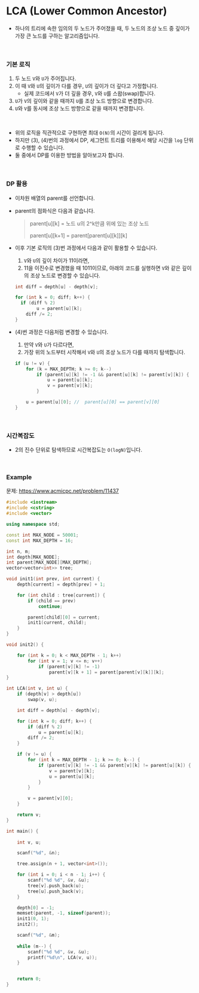 # LCA (Lower Common Ancestor)

* 하나의 트리에 속한 임의의 두 노드가 주어졌을 때, 두 노드의 조상 노드 중 깊이가 가장 큰 노드를 구하는 알고리즘입니다.

<br>

### 기본 로직

1. 두 노드 `V`와 `U`가 주어집니다.
2. 이 때 `V`와 `U`의 깊이가 다를 경우, `U`의 깊이가 더 깊다고 가정합니다.
   * 실제 코드에서 `V`가 더 깊을 경우, `V`와 `U`를 스왑(swap)합니다.
3. `U`가 `V`의 깊이와 같을 때까지 `U`를 조상 노드 방향으로 변경합니다.
4. `U`와 `V`를 동시에 조상 노드 방향으로 같을 때까지 변경합니다.

<br>

* 위의 로직을 직관적으로 구현하면 최대 `O(N)`의 시간이 걸리게 됩니다.
* 하지만 (3), (4)번의 과정에서 DP, 세그먼트 트리를 이용해서 해당 시간을 `log` 단위로 수행할 수 있습니다.
* 둘 중에서 DP를 이용한 방법을 알아보고자 합니다.

<br>

### DP 활용

* 이차원 배열의 parent를 선언합니다.

* parent의 점화식은 다음과 같습니다.

  > parent\[u][k] = 노드 u의 2^k만큼 위에 있는 조상 노드
  >
  > parent\[u][k+1] = parent\[parent\[u]\[k]][k]

* 이후 기본 로직의 (3)번 과정에서 다음과 같이 활용할 수 있습니다.

  1. `V`와 `U`의 깊이 차이가 11이라면,
  2. 11을 이진수로 변경했을 때 1011이므로, 아래의 코드를 실행하면 `V`와 같은 깊이의 조상 노드로 변경할 수 있습니다.

  ```c++
  int diff = depth[u] - depth[v];
  
  for (int k = 0; diff; k++) {
  	if (diff % 2)
          u = parent[u][k];
      diff /= 2;
  }
  ```

* (4)번 과정은 다음처럼 변경할 수 있습니다.

  1. 만약 `V`와 `U`가 다르다면,
  2. 가장 위의 노드부터 시작해서 `V`와 `U`의 조상 노드가 다를 때까지 탐색합니다.

  ```c++
  if (u != v) {							
      for (k = MAX_DEPTH; k >= 0; k--)	
          if (parent[u][k] != -1 && parent[u][k] != parent[v][k]) {
              u = parent[u][k];
              v = parent[v][k];
          }
  
      u = parent[u][0]; //  parent[u][0] == parent[v][0]
  }
  ```

<br>

### 시간복잡도

* 2의 진수 단위로 탐색하므로 시간복잡도는 `O(logN)`입니다.

<br>

### Example

문제: https://www.acmicpc.net/problem/11437

```c++
#include <iostream>
#include <cstring>
#include <vector>

using namespace std;

const int MAX_NODE = 50001;
const int MAX_DEPTH = 16;

int n, m;
int depth[MAX_NODE];
int parent[MAX_NODE][MAX_DEPTH];
vector<vector<int>> tree;

void init1(int prev, int current) {
	depth[current] = depth[prev] + 1;

	for (int child : tree[current]) {
		if (child == prev)
			continue;

		parent[child][0] = current;
		init1(current, child);
	}
}

void init2() {

	for (int k = 0; k < MAX_DEPTH - 1; k++)
		for (int v = 1; v <= n; v++)
			if (parent[v][k] != -1)
				parent[v][k + 1] = parent[parent[v][k]][k];
}

int LCA(int v, int u) {
	if (depth[v] > depth[u])
		swap(v, u);

	int diff = depth[u] - depth[v];

	for (int k = 0; diff; k++) {
		if (diff % 2)
			u = parent[u][k];
		diff /= 2;
	}

	if (v != u) {
		for (int k = MAX_DEPTH - 1; k >= 0; k--) {
			if (parent[v][k] != -1 && parent[v][k] != parent[u][k]) {
				v = parent[v][k];
				u = parent[u][k];
			}
		}

		v = parent[v][0];
	}

	return v;
}

int main() {
	
	int v, u;

	scanf("%d", &n);

	tree.assign(n + 1, vector<int>());

	for (int i = 0; i < n - 1; i++) {
		scanf("%d %d", &v, &u);
		tree[v].push_back(u);
		tree[u].push_back(v);
	}

	depth[0] = -1;
	memset(parent, -1, sizeof(parent));
	init1(0, 1);
	init2();

	scanf("%d", &m);
	
	while (m--) {
		scanf("%d %d", &v, &u);
		printf("%d\n", LCA(v, u));
	}


	return 0;
}
```



